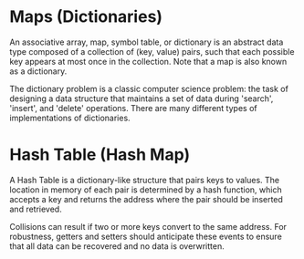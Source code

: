 # Maps (Dictionaries)

An associative array, map, symbol table, or dictionary is an abstract data type composed of a collection of (key, value) pairs, such that each possible key appears at most once in the collection. Note that a map is also known as a dictionary.

The dictionary problem is a classic computer science problem: the task of designing a data structure that maintains a set of data during 'search', 'insert', and 'delete' operations. There are many different types of implementations of dictionaries.


# Hash Table (Hash Map)

A Hash Table is a dictionary-like structure that pairs keys to values. The location in memory of each pair is determined by a hash function, which accepts a key and returns the address where the pair should be inserted and retrieved.

Collisions can result if two or more keys convert to the same address. For robustness, getters and setters should anticipate these events to ensure that all data can be recovered and no data is overwritten.
